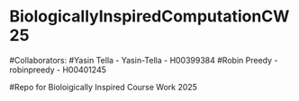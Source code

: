# BiologicallyInspiredComputationCW25

#Collaborators:
#Yasin Tella - Yasin-Tella - H00399384
#Robin Preedy - robinpreedy - H00401245

#Repo for Bioloigically Inspired Course Work 2025
